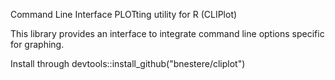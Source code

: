 Command Line Interface PLOTting utility for R (CLIPlot)

This library provides an interface to integrate command line options specific for graphing.

Install through devtools::install\_github("bnestere/cliplot")
